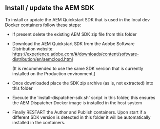 ## Install / update the AEM SDK

To install or update the AEM Quickstart SDK that is used in the local dev Docker containers follow these steps:

- If present delete the existing AEM SDK zip file from this folder
- Download the AEM Quickstart SDK from the Adobe Software Distribution website:
	https://experience.adobe.com/#/downloads/content/software-distribution/en/aemcloud.html

  (It is recommended to use the same SDK version that is currently installed on the Production environment.)
- Once downloaded place the SDK zip archive (as is, not extracted) into this folder
- Execute the 'install-dispatcher-sdk.sh' script in this folder, this ensures the AEM Dispatcher Docker image is installed in the host system
- Finally RESTART the Author and Publish containers. Upon start if a different SDK version is detected in this folder it will be automatically installed in the containers.